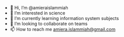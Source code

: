- 👋 Hi, I’m @amieraislammiah
- 👀 I’m interested in science 
- 🌱 I’m currently learning information system subjects
- 💞️ I’m looking to collaborate on teams
- 📫 How to reach me amiera.islammiah@gmail.com

<!---
amieraislammiah/amieraislammiah is a ✨ special ✨ repository because its `README.md` (this file) appears on your GitHub profile.
You can click the Preview link to take a look at your changes.
--->
